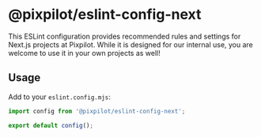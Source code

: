 # @pixpilot/eslint-config-next

This ESLint configuration provides recommended rules and settings for Next.js projects at Pixpilot. While it is designed for our internal use, you are welcome to use it in your own projects as well!

## Usage

Add to your `eslint.config.mjs`:

```js
import config from '@pixpilot/eslint-config-next';

export default config();
```
